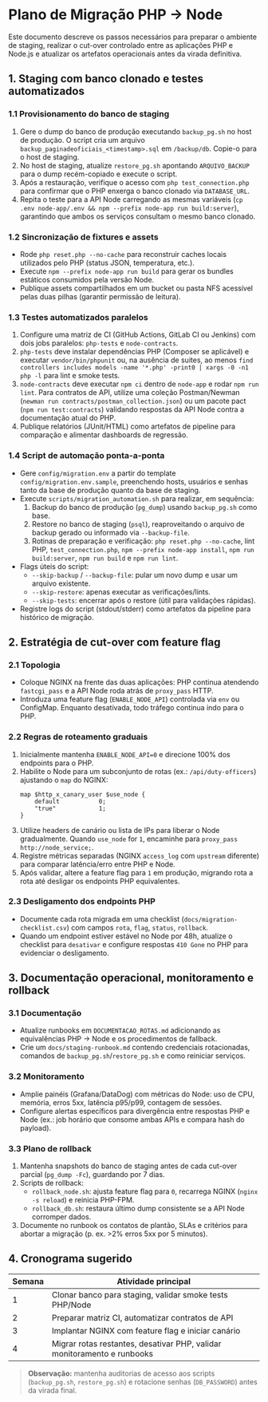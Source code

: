 # Plano de Migração PHP → Node

Este documento descreve os passos necessários para preparar o ambiente de staging, realizar o cut-over controlado entre as aplicações PHP e Node.js e atualizar os artefatos operacionais antes da virada definitiva.

## 1. Staging com banco clonado e testes automatizados

### 1.1 Provisionamento do banco de staging
1. Gere o dump do banco de produção executando `backup_pg.sh` no host de produção. O script cria um arquivo `backup_paginadeoficiais_<timestamp>.sql` em `/backup/db`. Copie-o para o host de staging.
2. No host de staging, atualize `restore_pg.sh` apontando `ARQUIVO_BACKUP` para o dump recém-copiado e execute o script.
3. Após a restauração, verifique o acesso com `php test_connection.php` para confirmar que o PHP enxerga o banco clonado via `DATABASE_URL`.
4. Repita o teste para a API Node carregando as mesmas variáveis (`cp .env node-app/.env && npm --prefix node-app run build:server`), garantindo que ambos os serviços consultam o mesmo banco clonado.

### 1.2 Sincronização de fixtures e assets
- Rode `php reset.php --no-cache` para reconstruir caches locais utilizados pelo PHP (status JSON, temperatura, etc.).
- Execute `npm --prefix node-app run build` para gerar os bundles estáticos consumidos pela versão Node.
- Publique assets compartilhados em um bucket ou pasta NFS acessível pelas duas pilhas (garantir permissão de leitura).

### 1.3 Testes automatizados paralelos
1. Configure uma matriz de CI (GitHub Actions, GitLab CI ou Jenkins) com dois jobs paralelos: `php-tests` e `node-contracts`.
2. `php-tests` deve instalar dependências PHP (Composer se aplicável) e executar `vendor/bin/phpunit` ou, na ausência de suites, ao menos `find controllers includes models -name '*.php' -print0 | xargs -0 -n1 php -l` para lint e smoke tests.
3. `node-contracts` deve executar `npm ci` dentro de `node-app` e rodar `npm run lint`. Para contratos de API, utilize uma coleção Postman/Newman (`newman run contracts/postman_collection.json`) ou um pacote pact (`npm run test:contracts`) validando respostas da API Node contra a documentação atual do PHP.
4. Publique relatórios (JUnit/HTML) como artefatos de pipeline para comparação e alimentar dashboards de regressão.

### 1.4 Script de automação ponta-a-ponta
- Gere `config/migration.env` a partir do template `config/migration.env.sample`, preenchendo hosts, usuários e senhas tanto da base de produção quanto da base de staging.
- Execute `scripts/migration_automation.sh` para realizar, em sequência:
  1. Backup do banco de produção (`pg_dump`) usando `backup_pg.sh` como base.
  2. Restore no banco de staging (`psql`), reaproveitando o arquivo de backup gerado ou informado via `--backup-file`.
  3. Rotinas de preparação e verificação: `php reset.php --no-cache`, lint PHP, `test_connection.php`, `npm --prefix node-app install`, `npm run build:server`, `npm run build` e `npm run lint`.
- Flags úteis do script:
  - `--skip-backup` / `--backup-file`: pular um novo dump e usar um arquivo existente.
  - `--skip-restore`: apenas executar as verificações/lints.
  - `--skip-tests`: encerrar após o restore (útil para validações rápidas).
- Registre logs do script (stdout/stderr) como artefatos da pipeline para histórico de migração.

## 2. Estratégia de cut-over com feature flag

### 2.1 Topologia
- Coloque NGINX na frente das duas aplicações: PHP continua atendendo `fastcgi_pass` e a API Node roda atrás de `proxy_pass` HTTP.
- Introduza uma feature flag (`ENABLE_NODE_API`) controlada via `env` ou ConfigMap. Enquanto desativada, todo tráfego continua indo para o PHP.

### 2.2 Regras de roteamento graduais
1. Inicialmente mantenha `ENABLE_NODE_API=0` e direcione 100% dos endpoints para o PHP.
2. Habilite o Node para um subconjunto de rotas (ex.: `/api/duty-officers`) ajustando o `map` do NGINX:
   ```nginx
   map $http_x_canary_user $use_node {
       default           0;
       "true"            1;
   }
   ```
3. Utilize headers de canário ou lista de IPs para liberar o Node gradualmente. Quando `use_node` for `1`, encaminhe para `proxy_pass http://node_service;`.
4. Registre métricas separadas (NGINX `access_log` com `upstream` diferente) para comparar latência/erro entre PHP e Node.
5. Após validar, altere a feature flag para `1` em produção, migrando rota a rota até desligar os endpoints PHP equivalentes.

### 2.3 Desligamento dos endpoints PHP
- Documente cada rota migrada em uma checklist (`docs/migration-checklist.csv`) com campos `rota`, `flag`, `status`, `rollback`.
- Quando um endpoint estiver estável no Node por 48h, atualize o checklist para `desativar` e configure respostas `410 Gone` no PHP para evidenciar o desligamento.

## 3. Documentação operacional, monitoramento e rollback

### 3.1 Documentação
- Atualize runbooks em `DOCUMENTACAO_ROTAS.md` adicionando as equivalências PHP → Node e os procedimentos de fallback.
- Crie um `docs/staging-runbook.md` contendo credenciais rotacionadas, comandos de `backup_pg.sh`/`restore_pg.sh` e como reiniciar serviços.

### 3.2 Monitoramento
- Amplie painéis (Grafana/DataDog) com métricas do Node: uso de CPU, memória, erros 5xx, latência p95/p99, contagem de sessões.
- Configure alertas específicos para divergência entre respostas PHP e Node (ex.: job horário que consome ambas APIs e compara hash do payload).

### 3.3 Plano de rollback
1. Mantenha snapshots do banco de staging antes de cada cut-over parcial (`pg_dump -Fc`), guardando por 7 dias.
2. Scripts de rollback:
   - `rollback_node.sh`: ajusta feature flag para `0`, recarrega NGINX (`nginx -s reload`) e reinicia PHP-FPM.
   - `rollback_db.sh`: restaura último dump consistente se a API Node corromper dados.
3. Documente no runbook os contatos de plantão, SLAs e critérios para abortar a migração (p. ex. >2% erros 5xx por 5 minutos).

## 4. Cronograma sugerido

| Semana | Atividade principal |
|--------|--------------------|
| 1      | Clonar banco para staging, validar smoke tests PHP/Node |
| 2      | Preparar matriz CI, automatizar contratos de API |
| 3      | Implantar NGINX com feature flag e iniciar canário |
| 4      | Migrar rotas restantes, desativar PHP, validar monitoramento e runbooks |

> **Observação:** mantenha auditorias de acesso aos scripts (`backup_pg.sh`, `restore_pg.sh`) e rotacione senhas (`DB_PASSWORD`) antes da virada final.
